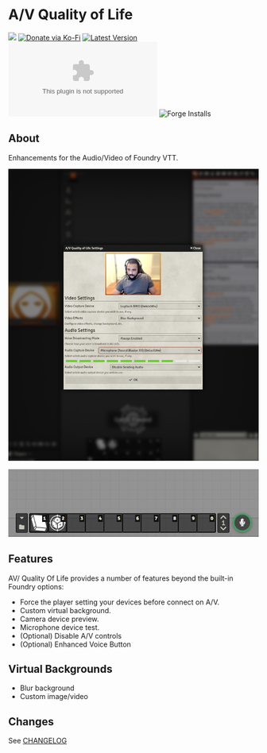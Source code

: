 # A/V Quality of Life
![](https://img.shields.io/badge/Foundry-v10-informational)
[![Donate via Ko-Fi](https://img.shields.io/badge/donate-ko--fi-red.svg?logo=ko-fi)](https://ko-fi.com/darkmoor) [![Latest Version](https://img.shields.io/github/v/tag/patrickporto/avqol?label=version)](https://github.com/patrickporto/avqol/releases) [![Download Count](https://img.shields.io/github/downloads/patrickporto/avqol/latest/avqol.zip)](https://github.com/patrickporto/avqol/releases)
![Forge Installs](https://img.shields.io/badge/dynamic/json?label=Forge%20Installs&query=package.installs&suffix=%25&url=https%3A%2F%2Fforge-vtt.com%2Fapi%2Fbazaar%2Fpackage%2Favqol&colorB=4aa94a)


## About

Enhancements for the Audio/Video of Foundry VTT.

![A/V Quality of Life Settings](/docs/AV-QualityOfLife.png)

![Enhanced Voice Button](/docs/Enhanced-Voice-Button.jpg)

## Features

AV/ Quality Of Life provides a number of features beyond the built-in Foundry options:

* Force the player setting your devices before connect on A/V.
* Custom virtual background.
* Camera device preview.
* Microphone device test.
* (Optional) Disable A/V controls
* (Optional) Enhanced Voice Button

## Virtual Backgrounds

* Blur background
* Custom image/video

## Changes

See [CHANGELOG](/CHANGELOG.md)
